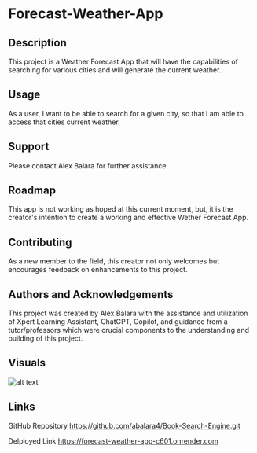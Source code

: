 # Forecast-Weather-App


## Description
This project is a Weather Forecast App that will have the capabilities of searching for various cities and will generate the current weather.

## Usage
As a user, I want to be able to search for a given city, so that I am able to access that cities current weather.

## Support
Please contact Alex Balara for further assistance.

## Roadmap
This app is not working as hoped at this current moment, but, it is the creator's intention to create a working and effective Wether Forecast App.

## Contributing
As a new member to the field, this creator not only welcomes but encourages feedback on enhancements to this project.

## Authors and Acknowledgements
This project was created by Alex Balara with the assistance and utilization of Xpert Learning Assistant, ChatGPT, Copilot, and guidance from a tutor/professors which were crucial components to the understanding and building of this project. 

## Visuals
![alt text](<Screenshot 2024-12-07 at 3.41.14 PM-1.png>)

## Links
GitHub Repository
https://github.com/abalara4/Book-Search-Engine.git

Delployed Link
https://forecast-weather-app-c601.onrender.com